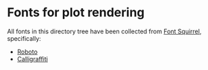 Fonts for plot rendering
========================

All fonts in this directory tree have been collected from
[Font Squirrel](https://www.fontsquirrel.com), specifically:

* [Roboto](https://www.fontsquirrel.com/fonts/roboto)
* [Calligraffiti](https://www.fontsquirrel.com/fonts/calligraffiti)
